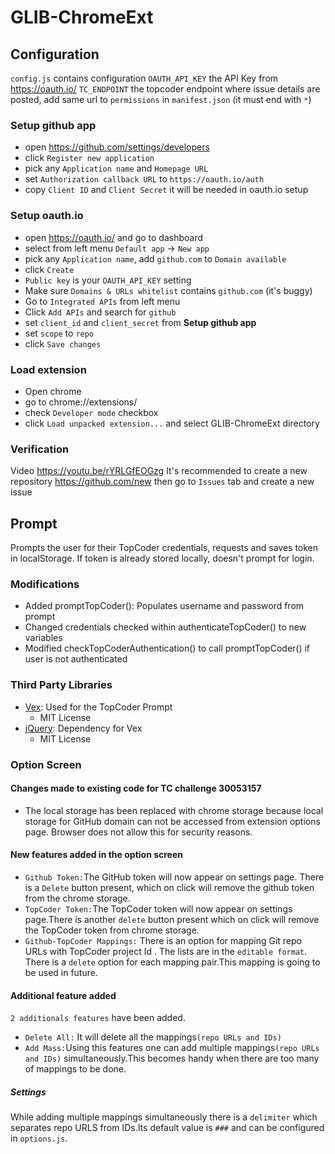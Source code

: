 # GLIB-ChromeExt


## Configuration

`config.js` contains configuration
`OAUTH_API_KEY` the API Key from https://oauth.io/
`TC_ENDPOINT` the topcoder endpoint where issue details are posted, add same url to `permissions` in `manifest.json` (it must end with `*`)

### Setup github app
- open https://github.com/settings/developers
- click `Register new application`
- pick any `Application name` and `Homepage URL`
- set `Authorization callback URL` to `https://oauth.io/auth`
- copy `Client ID` and `Client Secret` it will be needed in oauth.io setup


### Setup oauth.io
- open https://oauth.io/ and go to dashboard
- select from left menu `Default app` -> `New app`
- pick any `Application name`, add `github.com` to `Domain available`
- click `Create`
- `Public key` is your `OAUTH_API_KEY` setting
- Make sure `Domains & URLs whitelist` contains `github.com` (it's buggy)
- Go to `Integrated APIs` from left menu
- Click `Add APIs` and search for `github`
- set `client_id` and `client_secret` from **Setup github app**
- set `scope` to `repo`
- click `Save changes`


### Load extension
- Open chrome
- go to chrome://extensions/
- check `Developer mode` checkbox
- click `Load unpacked extension...` and select GLIB-ChromeExt directory


### Verification
Video https://youtu.be/rYRLGfEOGzg
It's recommended to create a new repository https://github.com/new
then go to `Issues` tab and create a new issue

## Prompt

Prompts the user for their TopCoder credentials, requests and saves token in
localStorage.  If token is already stored locally, doesn't prompt for login.

### Modifications
- Added promptTopCoder(): Populates username and password from prompt
- Changed credentials checked within authenticateTopCoder() to new variables
- Modified checkTopCoderAuthentication() to call promptTopCoder() if user is not authenticated

### Third Party Libraries

* [Vex](http://github.hubspot.com/vex/): Used for the TopCoder Prompt
    - MIT License
* [jQuery](https://jquery.org/): Dependency for Vex
    - MIT License



### Option Screen


#### Changes made to existing code for TC challenge 30053157

* The local storage has been replaced with chrome storage because local storage for GitHub domain can not be accessed from extension options page. Browser does not allow this for security reasons.


#### New features added in the option screen

* `Github Token:`The GitHub token will now appear on settings page. There is a `Delete` button present, which on click will remove the github token from the  chrome storage.
* `TopCoder Token:`The TopCoder token will now appear on settings page.There is another `delete` button present which on click will remove the TopCoder token from chrome storage.
* `Github-TopCoder Mappings:` There is an option for mapping Git repo URLs with TopCoder project Id . The lists are in the `editable format`. There is a `delete` option for each mapping pair.This mapping is going to be used in future.


#### Additional feature added

`2 additionals features`  have been added.
* `Delete All:` It will delete all the mappings`(repo URLs and IDs)`
* `Add Mass:`Using this features one can add multiple mappings`(repo URLs and IDs)` simultaneously.This becomes handy when there are too many of mappings to be done.
##### Settings
While adding multiple mappings simultaneously there is a `delimiter` which separates repo URLS from IDs.Its default value is `###` and can be configured in `options.js`.
